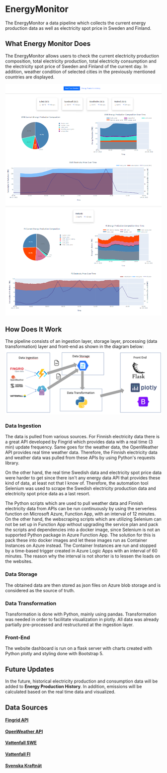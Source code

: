 # EnergyMonitor
The EnergyMonitor a data pipeline which collects the current energy production data as well as electricity spot price in Sweden and Finland.
## What Energy Monitor Does
The EnergyMonitor allows users to check the current electricity production composition, total electricity production, total electricity consumption and the electricity spot price of Sweden and Finland of the current day. In addition, weather condition of selected cities in the previously mentioned countries are displayed.

![EnergyMonitor1](/assets/images/EnergyMonitor_SWE.PNG)
![EnergyMonitor2](/assets/images/EnergyMonitor_FI.PNG)
## How Does It Work
The pipeline consists of an ingestion layer, storage layer, processing (data transformation) layer and front-end as shown in the diagram below:
![PipelineIMG](/assets/images/pipeline_structure.PNG)
### Data Ingestion
The data is pulled from various sources. For Finnish electricity data there is a great API developed by Fingrid which provides data with a real time (3 min) update frequency. Same goes for the weather data, the OpenWeather API provides real time weather data. Therefore, the Finnish electricity data and weather data was pulled from these APIs by using Python's requests library.

On the other hand, the real time Swedish data and electricity spot price data were harder to get since there isn't any energy data API that provides these kind of data, at least not that I know of. Therefore, the automation tool Selenium was used to scrape the Swedish electricity production data and electricity spot price data as a last resort.

The Python scripts which are used to pull weather data and Finnish electricity data from APIs can be run continuously by using the serverless function on Microsoft Azure, Function App, with an interval of 12 minutes. On the other hand, the webscraping scripts which are utilizing Selenium can not be set up in Function App without upgrading the service plan and pack the scripts and dependencies into a docker image, since Selenium is not an supported Python package in Azure Function App. The solution for this is pack these into docker images and let these images run as Container Instances on Azure instead. The Container Instances are run and stopped by a time-based trigger created in Azure Logic Apps with an interval of 60 minutes. The reason why the interval is not shorter is to lessen the loads on the websites. 
### Data Storage
The obtained data are then stored as json files on Azure blob storage and is considered as the source of truth.
### Data Transformation
Transformation is done with Python, mainly using pandas. Transformation was needed in order to facilitate visualization in plotly. All data was already partially pre-processed and restructured at the ingestion layer.
### Front-End
The website dashboard is run on a flask server with charts created with Python plotly and styling done with Bootstrap 5.
## Future Updates
In the future, historical electricity production and consumption data will be added to **Energy Production History**. In addition, emissions will be calculated based on the real time data and visualized.
## Data Sources
#### [Fingrid API](https://data.fingrid.fi/en/pages/apis)
#### [OpenWeather API](https://openweathermap.org/api)
#### [Vattenfall SWE](https://www.vattenfall.se/elavtal/elpriser/timpris-pa-elborsen/)
#### [Vattenfall FI](https://www.vattenfall.fi/sahkosopimukset/porssisahko/tuntispot-hinnat-sahkoporssissa/)
#### [Svenska Kraftnät](https://www.svk.se/om-kraftsystemet/kontrollrummet/)
